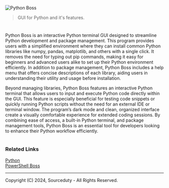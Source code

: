 ![Python Boss](https://github.com/user-attachments/assets/2fd934f4-91b7-4f42-a03d-3760f285d55a)

> GUI for Python and it's features.
#

Python Boss is an interactive Python terminal GUI designed to streamline Python development and package management. This program provides users with a simplified environment where they can install common Python libraries like numpy, pandas, matplotlib, and others with a single click. It removes the need for typing out pip commands, making it easy for beginners and advanced users alike to set up their Python environment efficiently. In addition to package management, Python Boss includes a help menu that offers concise descriptions of each library, aiding users in understanding their utility and usage before installation.

Beyond managing libraries, Python Boss features an interactive Python terminal that allows users to input and execute Python code directly within the GUI. This feature is especially beneficial for testing code snippets or quickly running Python scripts without the need for an external IDE or terminal window. The program’s dark mode and clean, organized interface create a visually comfortable experience for extended coding sessions. By combining ease of access, a built-in Python terminal, and package management tools, Python Boss is an essential tool for developers looking to enhance their Python workflow efficiently.

#
### Related Links

[Python](https://github.com/sourceduty/Python)
<br>
[PowerShell Boss](https://github.com/sourceduty/Powershell_Boss)

***
Copyright (C) 2024, Sourceduty - All Rights Reserved.
